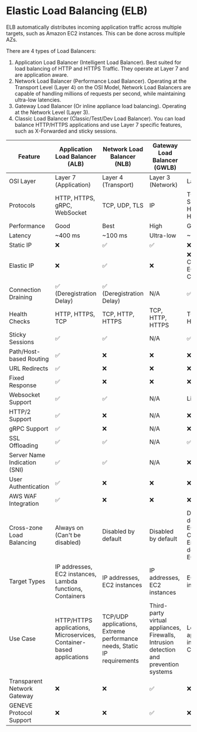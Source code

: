 # Elastic Load Balancing (ELB)

ELB automatically distributes incoming application traffic across multiple targets, such as Amazon EC2 instances. This can be done across multiple AZs.

There are 4 types of Load Balancers:

1. Application Load Balancer (Intelligent Load Balancer). Best suited for load balancing of HTTP and HTTPS Traffic. They operate at Layer 7 and are application aware.&#x20;
2. Network Load Balancer (Performance Load Balancer). Operating at the Transport Level (Layer 4) on the OSI Model, Network Load Balancers are capable of handling millions of requests per second, while maintaining ultra-low latencies.&#x20;
3. Gateway Load Balancer (Or inline appliance load balancing). Operating at the Network Level (Layer 3).
4. Classic Load Balancer (Classic/Test/Dev Load Balancer). You can load balance HTTP/HTTPS applications and use Layer 7 specific features, such as X-Forwarded and sticky sessions.

| Feature                      | Application Load Balancer (ALB)                                      | Network Load Balancer (NLB)                                             | Gateway Load Balancer (GWLB)                                                          | Classic Load Balancer (CLB)                                         |
| ---------------------------- | -------------------------------------------------------------------- | ----------------------------------------------------------------------- | ------------------------------------------------------------------------------------- | ------------------------------------------------------------------- |
| OSI Layer                    | Layer 7 (Application)                                                | Layer 4 (Transport)                                                     | Layer 3 (Network)                                                                     | Layer 4 & 7                                                         |
| Protocols                    | HTTP, HTTPS, gRPC, WebSocket                                         | TCP, UDP, TLS                                                           | IP                                                                                    | TCP, SSL/TLS, HTTP, HTTPS                                           |
| Performance                  | Good                                                                 | Best                                                                    | High                                                                                  | Good                                                                |
| Latency                      | \~400 ms                                                             | \~100 ms                                                                | Ultra-low                                                                             | \~400 ms                                                            |
| Static IP                    | ❌                                                                    | ✅                                                                       | ✅                                                                                     | ❌                                                                   |
| Elastic IP                   | ❌                                                                    | ✅                                                                       | ❌                                                                                     | ❌ (Only for CLB in EC2-Classic)                                     |
| Connection Draining          | ✅ (Deregistration Delay)                                             | ✅ (Deregistration Delay)                                                | N/A                                                                                   | ✅                                                                   |
| Health Checks                | HTTP, HTTPS, TCP                                                     | TCP, HTTP, HTTPS                                                        | TCP, HTTP, HTTPS                                                                      | TCP, HTTP, HTTPS, SSL                                               |
| Sticky Sessions              | ✅                                                                    | ✅                                                                       | N/A                                                                                   | ✅                                                                   |
| Path/Host-based Routing      | ✅                                                                    | ❌                                                                       | ❌                                                                                     | ❌                                                                   |
| URL Redirects                | ✅                                                                    | ❌                                                                       | ❌                                                                                     | ❌                                                                   |
| Fixed Response               | ✅                                                                    | ❌                                                                       | ❌                                                                                     | ❌                                                                   |
| Websocket Support            | ✅                                                                    | ✅                                                                       | N/A                                                                                   | Limited                                                             |
| HTTP/2 Support               | ✅                                                                    | ❌                                                                       | N/A                                                                                   | ❌                                                                   |
| gRPC Support                 | ✅                                                                    | ❌                                                                       | N/A                                                                                   | ❌                                                                   |
| SSL Offloading               | ✅                                                                    | ✅                                                                       | N/A                                                                                   | ✅                                                                   |
| Server Name Indication (SNI) | ✅                                                                    | ✅                                                                       | N/A                                                                                   | ❌                                                                   |
| User Authentication          | ✅                                                                    | ❌                                                                       | ❌                                                                                     | ❌                                                                   |
| AWS WAF Integration          | ✅                                                                    | ❌                                                                       | ❌                                                                                     | ❌                                                                   |
| Cross-zone Load Balancing    | Always on (Can't be disabled)                                        | Disabled by default                                                     | Disabled by default                                                                   | Disabled by default for EC2-Classic, Enabled by default for EC2-VPC |
| Target Types                 | IP addresses, EC2 instances, Lambda functions, Containers            | IP addresses, EC2 instances                                             | IP addresses, EC2 instances                                                           | EC2 instances                                                       |
| Use Case                     | HTTP/HTTPS applications, Microservices, Container-based applications | TCP/UDP applications, Extreme performance needs, Static IP requirements | Third-party virtual appliances, Firewalls, Intrusion detection and prevention systems | Legacy applications in EC2-Classic                                  |
| Transparent Network Gateway  | ❌                                                                    | ❌                                                                       | ✅                                                                                     | ❌                                                                   |
| GENEVE Protocol Support      | ❌                                                                    | ❌                                                                       | ✅                                                                                     | ❌                                                                   |
